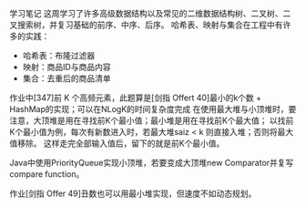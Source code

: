 学习笔记
这周学习了许多高级数据结构以及常见的二维数据结构树、二叉树、二叉搜索树，并复习基础的前序、中序、后序。
哈希表、映射与集合在工程中有许多的实践：
- 哈希表：布隆过滤器
- 映射：商品ID与商品内容
- 集合：去重后的商品清单

作业中[347]前 K 个高频元素，此题算是[剑指 Offert 40]最小的k个数 + HashMap的实现；可以在NLogK的时间复杂度完成
在使用最大堆与小顶堆时，要注意，大顶堆是用在寻找前K个最小值；最小堆是用在寻找前K个最大值；
以找前K个最小值为例，每次有新数进入时，若最大堆saiz < k 则直接入堆；否则将最大值移除。
这样走完全部输入值后，留下的就是前K个最小值。

Java中使用PriorityQueue实现小顶堆，若要变成大顶堆new Comparator并复写compare function。

作业[剑指 Offer 49]丑数也可以用最小堆实现，但速度不如动态规划。


